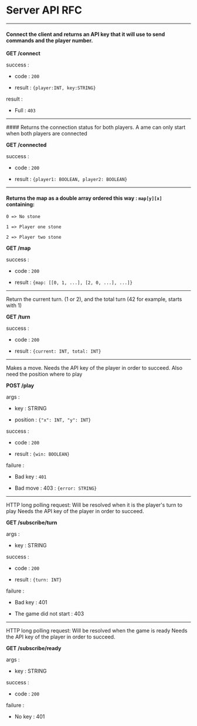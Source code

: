 # Server API RFC

----------

#### Connect the client and returns an API key that it will use to send commands and the player number.

**GET /connect**

success :

* code : `200`

* result : `{player:INT, key:STRING}`

result :

* Full : `403`

----------

#### Returns the connection status for both players. A ame can only start when both players are connected


**GET /connected**

success :

* code : `200`

* result : `{player1: BOOLEAN, player2: BOOLEAN}`


----------

#### Returns the map as a double array ordered this way : `map[y][x]` containing:

```
0 => No stone

1 => Player one stone

2 => Player two stone
```


**GET /map**

success :

* code : `200`

* result : `{map: [[0, 1, ...], [2, 0, ...], ...]}`


----------

Return the current turn. (1 or 2), and the total turn (42 for example, starts with 1)


**GET /turn**

success :

* code : `200`

* result : `{current: INT, total: INT}`


----------

Makes a move. Needs the API key of the player in order to succeed.
Also need the position where to play


**POST /play**

args :

* key : STRING

* position : `{"x": INT, "y": INT}`

success :

* code : `200`

* result : `{win: BOOLEAN}`

failure :

* Bad key : `401`

* Bad move : 403 : `{error: STRING}`


----------

HTTP long polling request:
Will be resolved when it is the player's turn to play
Needs the API key of the player in order to succeed.


**GET /subscribe/turn**

args :

* key : STRING

success :

* code : `200`

* result : `{turn: INT}`

failure :

* Bad key : 401

* The game did not start : 403


----------

HTTP long polling request:
Will be resolved when the game is ready
Needs the API key of the player in order to succeed.


**GET /subscribe/ready**

args :

* key : STRING

success :

* code : `200`

failure :

* No key : 401
